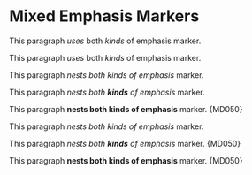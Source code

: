 # Mixed Emphasis Markers

This paragraph *uses* both _kinds_ of emphasis marker.

This paragraph _uses_ both *kinds* of emphasis marker.

This paragraph *nests both _kinds_ of emphasis* marker.

This paragraph *nests both __kinds__ of emphasis* marker.

This paragraph **nests both __kinds__ of emphasis** marker. {MD050}

This paragraph _nests both *kinds* of emphasis_ marker.

This paragraph _nests both **kinds** of emphasis_ marker. {MD050}

This paragraph __nests both **kinds** of emphasis__ marker. {MD050}
